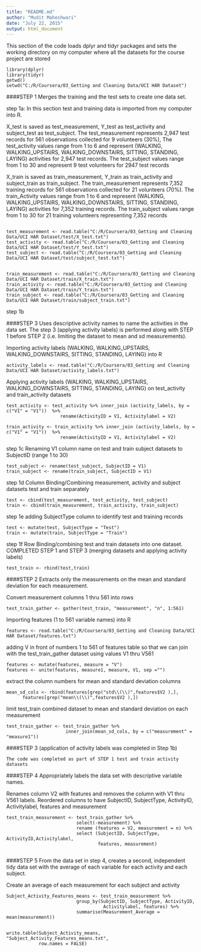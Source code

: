 ```yaml
---
title: "README.md"
author: "Mudit Maheshwari"
date: "July 22, 2015"
output: html_document
---
```


This section of the code loads dplyr and tidyr packages and sets the working directory
on my computer where all the datasets for the course project are stored
```{r}
library(dplyr)
library(tidyr)
getwd()
setwd("C:/R/Coursera/03_Getting and Cleaning Data/UCI HAR Dataset")
```

####STEP 1 Merges the training and the test sets to create one data set.

step 1a: In this section test and training data is imported from my computer into R. 

X_test is saved as test_measurement, Y_test as test_activity and subject_test as test_subject. 
The test_measurement represents 2,947 test records for 561 observations 
collected for 9 volunteers (30%), 
The test_activity values range from 1 to 6 and represent (WALKING, WALKING_UPSTAIRS, WALKING_DOWNSTAIRS, SITTING, STANDING, LAYING) activities for 2,947 test records. 
The test_subject values range from 1 to 30 and represent 9 test volunteers for 2947 test records

X_train is saved as train_measurement, Y_train as train_activity and subject_train as train_subject. 
The train_measurement represents 7,352 training records for 561 observations collected for 21 volunteers (70%).
The train_Activity values range from 1 to 6 and represent (WALKING, WALKING_UPSTAIRS, WALKING_DOWNSTAIRS, SITTING, STANDING, LAYING) activities for 7,352 training records. 
The train_subject values range from 1 to 30 for 21 training volunteers representing 7,352 records


```{r}

test_measurement <- read.table("C:/R/Coursera/03_Getting and Cleaning Data/UCI HAR Dataset/test/X_test.txt")
test_activity <- read.table("C:/R/Coursera/03_Getting and Cleaning Data/UCI HAR Dataset/test/Y_test.txt")
test_subject <- read.table("C:/R/Coursera/03_Getting and Cleaning Data/UCI HAR Dataset/test/subject_test.txt")


train_measurement <- read.table("C:/R/Coursera/03_Getting and Cleaning Data/UCI HAR Dataset/train/X_train.txt")
train_activity <- read.table("C:/R/Coursera/03_Getting and Cleaning Data/UCI HAR Dataset/train/Y_train.txt")
train_subject <- read.table("C:/R/Coursera/03_Getting and Cleaning Data/UCI HAR Dataset/train/subject_train.txt")

```

step 1b

####STEP 3 Uses descriptive activity names to name the activities in the data set. 
The step 3 (applying activity labels) is performed along with STEP 1 before STEP 2 (i.e. limiting the dataset to mean and sd measurements). 


Importing activity labels (WALKING, WALKING_UPSTAIRS, WALKING_DOWNSTAIRS, SITTING,         STANDING, LAYING) into R

```r{}
activity_labels <- read.table("C:/R/Coursera/03_Getting and Cleaning Data/UCI HAR Dataset/activity_labels.txt")
```

Applying activity labels (WALKING, WALKING_UPSTAIRS, WALKING_DOWNSTAIRS, SITTING, STANDING, LAYING) on test_activity and train_activity datasets

```r{}
test_activity <- test_activity %>% inner_join (activity_labels, by = c("V1" = "V1"))  %>%
                    rename(ActivityID = V1, Activitylabel = V2) 

train_activity <- train_activity %>% inner_join (activity_labels, by = c("V1" = "V1"))  %>%
                    rename(ActivityID = V1, Activitylabel = V2) 
```

step 1c
Renaming V1 column name on test and train subject datasets to SubjectID (range 1 to 30)

```r{}
test_subject <- rename(test_subject, SubjectID = V1)
train_subject <- rename(train_subject, SubjectID = V1)
```
step 1d
Column Binding/Combining measurement, activity and subject datasets test and train separately

```r{}
test <- cbind(test_measurement, test_activity, test_subject)
train <- cbind(train_measurement, train_activity, train_subject)
```
step 1e
adding SubjectType column to identify test and training records

```r{}
test <- mutate(test, SubjectType = "Test")
train <- mutate(train, SubjectType = "Train")
```
step 1f
Row Binding/combining test and train datasets into one dataset.
COMPLETED STEP 1 and STEP 3 (merging datasets and applying activity labels)

```r{}
test_train <- rbind(test,train)
```



####STEP 2 Extracts only the measurements on the mean and standard deviation for each measurement. 


Convert measurement columns 1 thru 561 into rows

```r{}
test_train_gather <- gather(test_train, "measurement", "n", 1:561)
```

Importing features (1 to 561 variable names) into R

```r{}
features <- read.table("C:/R/Coursera/03_Getting and Cleaning Data/UCI HAR Dataset/features.txt")
```

adding V in front of numbers 1 to 561 of features table so that we can join with the 
test_train_gather dataset using values V1 thru V561
```r{}
features <- mutate(features, measure = "V")
features <- unite(features, measure1, measure, V1, sep ="")
```
extract the column numbers for mean and standard deviation columns
```r{}
mean_sd_cols <- rbind(features[grep("std\\(\\)",features$V2 ),], 
      features[grep("mean\\(\\)",features$V2 ),])
```

limit test_train combined dataset to mean and standard deviation on each measurement
```r{}
test_train_gather <- test_train_gather %>% 
                      inner_join(mean_sd_cols, by = c("measurement" = "measure1"))
``` 



####STEP 3 (application of activity labels was completed in Step 1b)
```r{}
The code was completed as part of STEP 1 test and train activity datasets
```

####STEP 4 Appropriately labels the data set with descriptive variable names.

Renames column V2 with features and removes the column with V1 thru V561 labels. 
Reordered columns to have SubjectID, SubjectType, ActivityID, Activitylabel, features
and measurement

```r{}
test_train_measurement <- test_train_gather %>% 
                          select(-measurement) %>%
                          rename (features = V2, measurement = n) %>%
                          select (SubjectID, SubjectType, ActivityID,Activitylabel,
                                  features, measurement)
                          
```


####STEP 5 From the data set in step 4, creates a second, independent tidy data set with the average of each variable for each activity and each subject.

Create an average of each measurement for each subject and activity
```r{}
Subject_Activity_Features_means <- test_train_measurement %>% 
                          group_by(SubjectID, SubjectType, ActivityID, 
                                    Activitylabel, features) %>%
                          summarise(Measurement_Average = mean(measurement))


write.table(Subject_Activity_means, "Subject_Activity_Features_means.txt", 
            row.names = FALSE)
```

